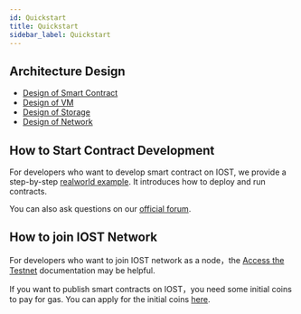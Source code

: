 ```yaml
---
id: Quickstart
title: Quickstart
sidebar_label: Quickstart
---
```


## Architecture Design
- [Design of Smart Contract](2-intro-of-iost/Smart-contract.md)
- [Design of VM](2-intro-of-iost/VM.md)   
- [Design of Storage](2-intro-of-iost/Database.md)   
- [Design of Network](2-intro-of-iost/Network-layer.md)   

## How to Start Contract Development
For developers who want to develop smart contract on IOST, we provide a step-by-step [realworld example](5-lucky-bet/Design-Tech-data.md). It introduces how to deploy and run contracts.   

You can also ask questions on our [official forum](https://forum.iost.io).


## How to join IOST Network
For developers who want to join IOST network as a node，the [Access the Testnet](4-running-iost-node/Deployment.md) documentation may be helpful.

If you want to publish smart contracts on IOST，you need some initial coins to pay for gas. You can apply for the initial coins [here](4-running-iost-node/Faucet.md).
